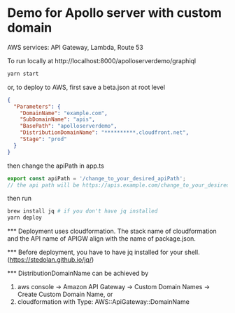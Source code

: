 # Demo for Apollo server with custom domain
AWS services: API Gateway, Lambda, Route 53

To run locally at http://localhost:8000/apolloserverdemo/graphiql
```sh
yarn start
```

or, to deploy to AWS, first save a beta.json at root level
```json
{
  "Parameters": {
    "DomainName": "example.com",
    "SubDomainName": "apis",
    "BasePath": "apolloserverdemo",
    "DistributionDomainName": "**********.cloudfront.net",
    "Stage": "prod"
  }
}
```
then change the apiPath in app.ts
```ts
export const apiPath = '/change_to_your_desired_apiPath';
// the api path will be https://apis.example.com/change_to_your_desired_apiPath/prod/graphiql
```
then run
```sh
brew install jq # if you don't have jq installed
yarn deploy
```
*** Deployment uses cloudformation. The stack name of cloudformation and the API name of APIGW align with the name of package.json.

*** Before deployment, you have to have jq installed for your shell. (https://stedolan.github.io/jq/)

*** DistributionDomainName can be achieved by
1) aws console -> Amazon API Gateway -> Custom Domain Names -> Create Custom Domain Name, or
2) cloudformation with Type: AWS::ApiGateway::DomainName